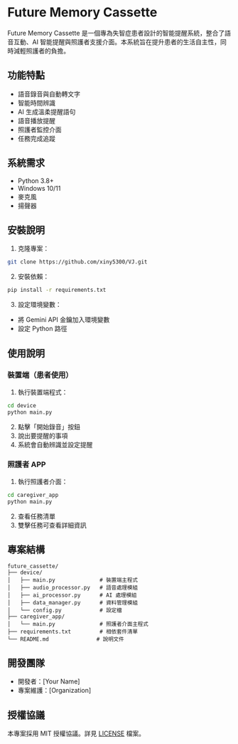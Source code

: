 # Future Memory Cassette

Future Memory Cassette 是一個專為失智症患者設計的智能提醒系統，整合了語音互動、AI 智能提醒與照護者支援介面。本系統旨在提升患者的生活自主性，同時減輕照護者的負擔。

## 功能特點

- 語音錄音與自動轉文字
- 智能時間辨識
- AI 生成溫柔提醒語句
- 語音播放提醒
- 照護者監控介面
- 任務完成追蹤

## 系統需求

- Python 3.8+
- Windows 10/11
- 麥克風
- 揚聲器

## 安裝說明

1. 克隆專案：
```bash
git clone https://github.com/xiny5300/VJ.git
```

2. 安裝依賴：
```bash
pip install -r requirements.txt
```

3. 設定環境變數：
- 將 Gemini API 金鑰加入環境變數
- 設定 Python 路徑

## 使用說明

### 裝置端（患者使用）

1. 執行裝置端程式：
```bash
cd device
python main.py
```

2. 點擊「開始錄音」按鈕
3. 說出要提醒的事項
4. 系統會自動辨識並設定提醒

### 照護者 APP

1. 執行照護者介面：
```bash
cd caregiver_app
python main.py
```

2. 查看任務清單
3. 雙擊任務可查看詳細資訊

## 專案結構

```
future_cassette/
├── device/
│   ├── main.py              # 裝置端主程式
│   ├── audio_processor.py   # 語音處理模組
│   ├── ai_processor.py      # AI 處理模組
│   ├── data_manager.py      # 資料管理模組
│   └── config.py            # 設定檔
├── caregiver_app/
│   └── main.py              # 照護者介面主程式
├── requirements.txt         # 相依套件清單
└── README.md               # 說明文件
```

## 開發團隊

- 開發者：[Your Name]
- 專案維護：[Organization]

## 授權協議

本專案採用 MIT 授權協議。詳見 [LICENSE](LICENSE) 檔案。
